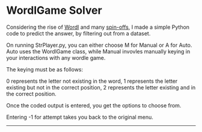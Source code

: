 # WordlGame Solver

Considering the rise of [Wordl](https://www.powerlanguage.co.uk/wordle/) and many [spin-offs](https://hellowordl.net/), I made a simple Python code to predict the answer, by filtering out from a dataset.

On running StrPlayer.py, you can either choose M for Manual or A for Auto. Auto uses the WordlGame class, while Manual invovles manually keying in your interactions with any wordle game. 

The keying must be as follows:

0 represents the letter not existing in the word,
1 represents the letter existing but not in the correct position,
2 represents the letter existing and in the correct position. 

Once the coded output is entered, you get the options to choose from.

Entering -1 for attempt takes you back to the original menu.

---
